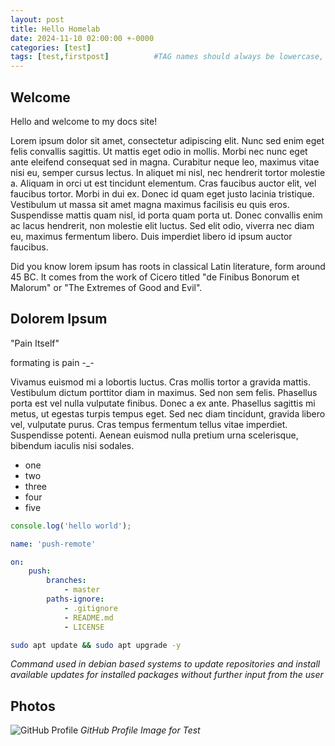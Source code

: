```yaml
---
layout: post
title: Hello Homelab
date: 2024-11-10 02:00:00 +-0000
categories: [test]
tags: [test,firstpost]          #TAG names should always be lowercase, and separated by commas (an array)
---
```


## Welcome

Hello and welcome to my docs site!

Lorem ipsum dolor sit amet, consectetur adipiscing elit. Nunc sed enim eget felis convallis sagittis. Ut mattis eget odio in mollis. Morbi nec nunc eget ante eleifend consequat sed in magna. Curabitur neque leo, maximus vitae nisi eu, semper cursus lectus. In aliquet mi nisl, nec hendrerit tortor molestie a. Aliquam in orci ut est tincidunt elementum. Cras faucibus auctor elit, vel faucibus tortor. Morbi in dui ex. Donec id quam eget justo lacinia tristique. Vestibulum ut massa sit amet magna maximus facilisis eu quis eros. Suspendisse mattis quam nisl, id porta quam porta ut. Donec convallis enim ac lacus hendrerit, non molestie elit luctus. Sed elit odio, viverra nec diam eu, maximus fermentum libero. Duis imperdiet libero id ipsum auctor faucibus.

Did you know lorem ipsum has roots in classical Latin literature, form around 45 BC. It comes from the work of Cicero titled "de Finibus Bonorum et Malorum" or "The Extremes of Good and Evil".

## Dolorem Ipsum

"Pain Itself"

formating is pain -_-

Vivamus euismod mi a lobortis luctus. Cras mollis tortor a gravida mattis. Vestibulum dictum porttitor diam in maximus. Sed non sem felis. Phasellus porta est vel nulla vulputate finibus. Donec a ex ante. Phasellus sagittis mi metus, ut egestas turpis tempus eget. Sed nec diam tincidunt, gravida libero vel, vulputate purus. Cras tempus fermentum tellus vitae imperdiet. Suspendisse potenti. Aenean euismod nulla pretium urna scelerisque, bibendum iaculis nisi sodales.

* one
* two
* three
* four
* five

```javascript
console.log('hello world');
```

```yml
name: 'push-remote'

on:
    push:
        branches:
            - master
        paths-ignore:
            - .gitignore
            - README.md
            - LICENSE
```

```bash
sudo apt update && sudo apt upgrade -y
```
_Command used in debian based systems to update repositories and install available updates for installed packages without further input from the user_

## Photos

![GitHub Profile](https://avatars.githubusercontent.com/u/13026946?v=4)
_GitHub Profile Image for Test_
